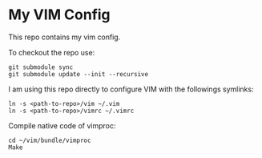My VIM Config
=============

This repo contains my vim config.

To checkout the repo use:

    git submodule sync
    git submodule update --init --recursive

I am using this repo directly to configure VIM with the followings symlinks:

    ln -s <path-to-repo>/vim ~/.vim
    ln -s <path-to-repo>/vimrc ~/.vimrc

Compile native code of vimproc:

    cd ~/vim/bundle/vimproc
    Make
